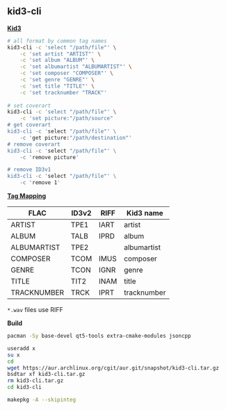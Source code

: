 ## kid3-cli 

[**Kid3**](https://kid3.sourceforge.io/)
```sh
# all format by common tag names
kid3-cli -c 'select "/path/file"' \
	-c 'set artist "ARTIST"' \
	-c 'set album "ALBUM"' \
	-c 'set albumartist "ALBUMARTIST"' \
	-c 'set composer "COMPOSER"' \
	-c 'set genre "GENRE"' \
	-c 'set title "TITLE"' \
	-c 'set tracknumber "TRACK"'
	
# set coverart
kid3-cli -c 'select "/path/file"' \
	-c 'set picture:"/path/source"
# get coverart
kid3-cli -c 'select "/path/file"' \
	-c 'get picture:"/path/destination"'
# remove coverart
kid3-cli -c 'select "/path/file"' \
	-c 'remove picture'

# remove ID3v1
kid3-cli -c 'select "/path/file"' \
	-c 'remove 1'
```

[**Tag Mapping**](https://kid3.sourceforge.io/kid3_en.html#table-frame-list)

| FLAC        | ID3v2  | RIFF | Kid3 name   |
| ----------- | ----   | ---- | ----------- |
| ARTIST      | TPE1   | IART | artist      
| ALBUM       | TALB   | IPRD | album       |
| ALBUMARTIST | TPE2   |      | albumartist |
| COMPOSER    | TCOM   | IMUS | composer    |
| GENRE       | TCON   | IGNR | genre       |
| TITLE       | TIT2   | INAM | title       |
| TRACKNUMBER | TRCK   | IPRT | tracknumber |

`*.wav` files use RIFF

**Build**
```sh
pacman -Sy base-devel qt5-tools extra-cmake-modules jsoncpp

useradd x
su x
cd
wget https://aur.archlinux.org/cgit/aur.git/snapshot/kid3-cli.tar.gz
bsdtar xf kid3-cli.tar.gz
rm kid3-cli.tar.gz
cd kid3-cli

makepkg -A --skipinteg
```
